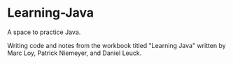 # Learning-Java
A space to practice Java.

<p>Writing code and notes from the workbook titled "Learning Java" written by Marc Loy, Patrick Niemeyer, and Daniel Leuck.</p>

